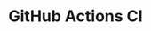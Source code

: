 # GitHub Actions CI





















































































































































































































































































































































































































































































































































































































































































































































































































































































































































































































































































































































































































































































































































































































































































































































































































































































































































































































































































































































































































































































































































































































































































































































































































































































































































































































































































































































































































































































































































































































































































































































































































































































































































































































































































































































































































































